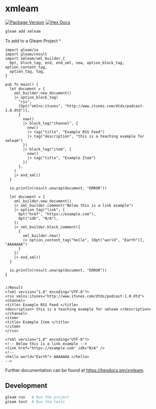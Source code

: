 # xmleam

[![Package Version](https://img.shields.io/hexpm/v/xmleam)](https://hex.pm/packages/xmleam)
[![Hex Docs](https://img.shields.io/badge/hex-docs-ffaff3)](https://hexdocs.pm/xmleam/)


```sh
gleam add xmleam
```

To add to a Gleam Project  ^

```gleam
import gleam/io
import gleam/result
import xmleam/xml_builder.{
  Opt, block_tag, end, end_xml, new, option_block_tag, option_content_tag,
  option_tag, tag,
}

pub fn main() {
  let document = {
    xml_builder.new_document()
    |> option_block_tag(
      "rss",
      [Opt("xmlns:itunes", "http://www.itunes.com/dtds/podcast-1.0.dtd")],
      {
        new()
        |> block_tag("channel", {
          new()
          |> tag("title", "Example RSS Feed")
          |> tag("description", "this is a teaching example for xmleam")
        })
        |> block_tag("item", {
          new()
          |> tag("title", "Example Item")
        })
      },
    )
    |> end_xml()
  }

  io.println(result.unwrap(document, "ERROR"))

  let document = {
    xml_builder.new_document()
    |> xml_builder.comment("Below this is a link example")
    |> option_tag("link", [
      Opt("href", "https://example.com"),
      Opt("idk", "N/A"),
    ])
    |> xml_builder.block_comment({
      {
        xml_builder.new()
        |> option_content_tag("hello", [Opt("world", "Earth")], "AAAAAAA")
      }
    })
    |> end_xml()
  }

  io.println(result.unwrap(document, "ERROR"))
}


//Result
<?xml version="1.0" encoding="UTF-8"?>
<rss xmlns:itunes="http://www.itunes.com/dtds/podcast-1.0.dtd"> 
<channel> 
<title> Example RSS Feed </title> 
<description> this is a teaching example for xmleam </description> 
</channel> 
<item> 
<title> Example Item </title> 
</item> 
</rss> 

<?xml version="1.0" encoding="UTF-8"?>
<!-- Below this is a link example --> 
<link href="https://example.com" idk="N/A" />
<!-- 
<hello world="Earth"> AAAAAAA </hello> 
-->  
```

Further documentation can be found at <https://hexdocs.pm/xmleam>.

## Development

```sh
gleam run   # Run the project
gleam test  # Run the tests
```
